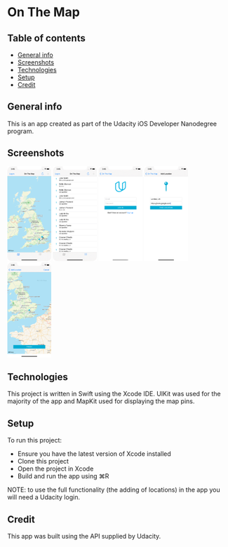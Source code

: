 # On The Map

## Table of contents
* [General info](#general-info)
* [Screenshots](#screenshots)
* [Technologies](#technologies)
* [Setup](#setup)
* [Credit](#credit)

## General info
This is an app created as part of the Udacity iOS Developer Nanodegree program.

## Screenshots
<img src="https://github.com/saidbyced/OnTheMap/blob/main/Screenshots/OnTheMap-LocationMap.png" alt="Location map" width="100"/>   <img src="https://github.com/saidbyced/OnTheMap/blob/main/Screenshots/OnTheMap-LocationList.png" alt="Location list" width="100"/>   <img src="https://github.com/saidbyced/OnTheMap/blob/main/Screenshots/OnTheMap-LoginScreen.png" alt="Login screen" width="100"/>   <img src="https://github.com/saidbyced/OnTheMap/blob/main/Screenshots/OnTheMap-AddLocationSearch.png" alt="Add location - search" width="100"/>   <img src="https://github.com/saidbyced/OnTheMap/blob/main/Screenshots/OnTheMap-AddLocationFinish.png" alt="Add location - finish" width="100"/>

## Technologies
This project is written in Swift using the Xcode IDE. UIKit was used for the majority of the app and MapKit used for displaying the map pins.

## Setup
To run this project:
* Ensure you have the latest version of Xcode installed
* Clone this project
* Open the project in Xcode
* Build and run the app using ⌘R

NOTE: to use the full functionality (the adding of locations) in the app you will need a Udacity login.

## Credit
This app was built using the API supplied by Udacity.
